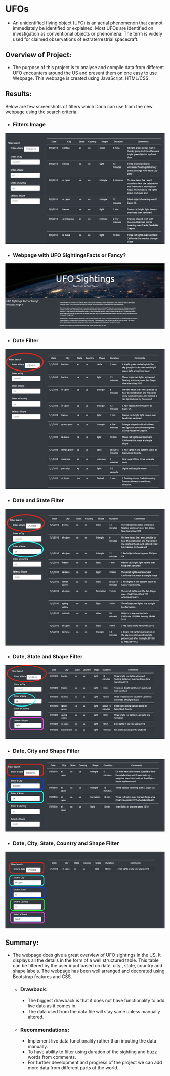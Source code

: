 # UFOs

- An unidentified flying object (UFO) is an aerial phenomenon that cannot immediately be identified or explained. Most UFOs are identified on investigation as conventional objects or phenomena. The term is widely used for claimed observations of extraterrestrial spacecraft. 

## Overview of Project: 
- The purpose of this project is to analyse and compile data from different UFO encounters around the US and present them on one easy to use Webpage. This webpage is created using JavaScript, HTML/CSS. 

## Results: 
Below are few screenshots of filters which Dana can use from the new webpage using the search criteria. 
- ### Filters Image
![filters_image](./Resources/filters_image.png)

- ### Webpage with UFO SightingsFacts or Fancy?

![webpage_image](./Resources/webpage_image.png)

- ### Date Filter

![date_filter](./Resources/date_filter.png)

- ### Date and State Filter

![date_state](./Resources/date_state.png)

- ### Date, State and Shape Filter

![date_state_shape](./Resources/date_state_shape.png)

- ### Date, City and Shape Filter

![date_city_state](./Resources/date_city_state.png)

- ### Date, City, State, Country and Shape Filter

![date_city_state_country_shape](./Resources/date_city_state_country_shape.png)

## Summary: 
- The webpage does give a great overview of UFO sightings in the US. It displays all the details in the form of a well structured table. This table can be filtered by the user input based on date, city , state, country and shape labels. The webpage has been well arranged and decorated using Bootstrap features and CSS. 
    - ### Drawback:
        - The biggest drawback is that it does not have functionality to add live data as it comes in.
        - The data used from the data file will stay same unless manually altered.

    - ### Recommendations:
        - Implement live data functionality rather than inputing the data manually.
        - To have ability to filter using duration of the sighting and buzz words from comments.
        - For further development and progress of the project we can add more data from different parts of the world.
        


